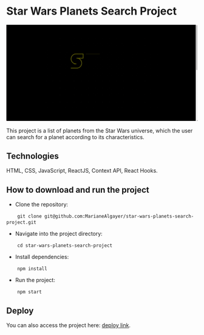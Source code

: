 # Star Wars Planets Search Project

![image](app.gif)

This project is a list of planets from the Star Wars universe, which the user can search for a planet according to its characteristics.

## Technologies

HTML, CSS, JavaScript, ReactJS, Context API, React Hooks.

## How to download and run the project

- Clone the repository:

```
    git clone git@github.com:MarianeAlgayer/star-wars-planets-search-project.git
```

- Navigate into the project directory:

```
    cd star-wars-planets-search-project
```

- Install dependencies:

```
    npm install
```

- Run the project:

```
    npm start
```

## Deploy

You can also access the project here: [deploy link](https://MarianeAlgayer.github.io/star-wars-planets-search-project).

